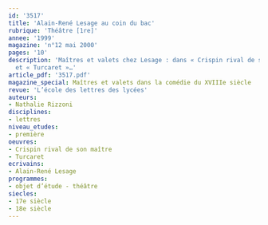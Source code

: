 ```yaml
---
id: '3517'
title: 'Alain-René Lesage au coin du bac'
rubrique: 'Théâtre [1re]'
annee: '1999'
magazine: 'n°12 mai 2000'
pages: '10'
description: 'Maîtres et valets chez Lesage : dans « Crispin rival de son maître »
  et « Turcaret »…'
article_pdf: '3517.pdf'
magazine_special: Maîtres et valets dans la comédie du XVIIIe siècle
revue: 'L’école des lettres des lycées'
auteurs:
- Nathalie Rizzoni
disciplines:
- lettres
niveau_etudes:
- première
oeuvres:
- Crispin rival de son maître
- Turcaret
ecrivains:
- Alain-René Lesage
programmes:
- objet d’étude - théâtre
siecles:
- 17e siècle
- 18e siècle
---
```

